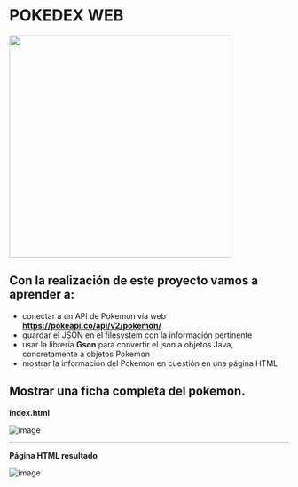 # POKEDEX WEB

<img src="https://user-images.githubusercontent.com/91023374/231422148-c2699d1c-2aab-452c-915d-406c4fc85eb4.png" height="400"/>

## Con la realización de este proyecto vamos a aprender a:

- conectar a un API de Pokemon vía web **https://pokeapi.co/api/v2/pokemon/**
- guardar el JSON en el filesystem con la información pertinente
- usar la librería **Gson** para convertir el json a objetos Java, concretamente a objetos Pokemon
- mostrar la información del Pokemon en cuestión en una página HTML

## Mostrar una ficha completa del pokemon.

**index.html**

![image](https://user-images.githubusercontent.com/91023374/231729308-8aec30d0-d840-423d-a4ed-0a7f1c5ac6e8.png)

___

**Página HTML resultado**

![image](https://user-images.githubusercontent.com/91023374/231729364-0ae60908-bf0d-4b6d-bbf2-fc7eb4465ad2.png)
